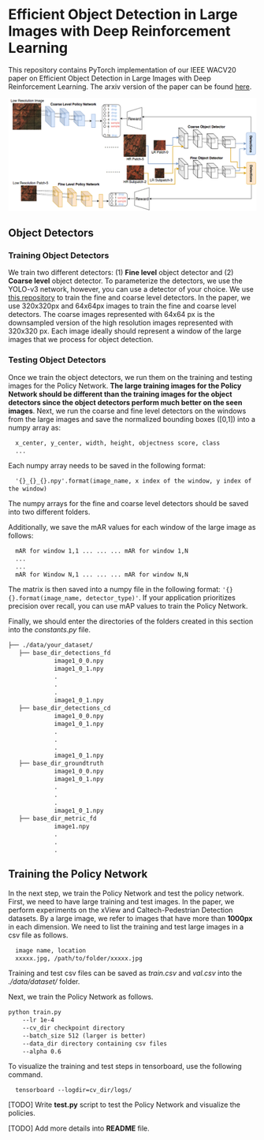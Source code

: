 # Efficient Object Detection in Large Images with Deep Reinforcement Learning

This repository contains PyTorch implementation of our IEEE WACV20 paper on Efficient Object Detection in Large
Images with Deep Reinforcement Learning. The arxiv version of the paper can be found [here](https://arxiv.org/abs/1912.03966).

<img src="./figures/framework.png" alt="WAMI_Positives" style="width: 200p;"/>

## Object Detectors
### Training Object Detectors
We train two different detectors: (1) **Fine level** object detector and (2) **Coarse level** object detector. To parameterize
the detectors, we use the YOLO-v3 network, however, you can use a detector of your choice. We use [this repository](https://github.com/eriklindernoren/PyTorch-YOLOv3) to train the
fine and coarse level detectors. In the paper, we use 320x320px and 64x64px images to train the fine and coarse level detectors. The coarse images represented with 64x64 px is the downsampled version of the high resolution images represented with 320x320 px. Each image ideally should represent a window of the large images that we process for object detection.


### Testing Object Detectors
Once we train the object detectors, we run them on the training and testing images for the Policy Network. **The large training images for the Policy Network should be different than the training images for the object detectors since the object detectors perform much better on the seen images**. Next, we run the coarse and fine level detectors on the windows from the large images and save the normalized bounding boxes ([0,1]) into a numpy array as:
```
  x_center, y_center, width, height, objectness score, class
  ...
```
Each numpy array needs to be saved in the following format:
```
  '{}_{}_{}.npy'.format(image_name, x index of the window, y index of the window)
```
The numpy arrays for the fine and coarse level detectors should be saved into two different folders.

Additionally, we save the mAR values for each window of the large image as follows:
```
  mAR for window 1,1 ... ... ... mAR for window 1,N
  ...
  ...
  mAR for Window N,1 ... ... ... mAR for window N,N
```
The matrix is then saved into a numpy file in the following format: ``'{}{}.format(image_name, detector_type)'``. If your application prioritizes precision over recall, you can use mAP values to train the Policy Network.

Finally, we should enter the directories of the folders created in this section into the *constants.py* file.

```
├── ./data/your_dataset/
   ├── base_dir_detections_fd
             image1_0_0.npy
             image1_0_1.npy
             .
             .
             .
             image1_0_1.npy
   ├── base_dir_detections_cd
             image1_0_0.npy
             image1_0_1.npy
             .
             .
             .
             image1_0_1.npy
   ├── base_dir_groundtruth
             image1_0_0.npy
             image1_0_1.npy
             .
             .
             .
             image1_0_1.npy
   ├── base_dir_metric_fd
             image1.npy
             .
             .
             .
```

## Training the Policy Network
In the next step, we train the Policy Network and test the policy network. First, we need to have large training and test images. In the paper, we perform experiments on the xView and Caltech-Pedestrian Detection datasets. By a large image, we refer to images that have more than **1000px** in each dimension. We need to list the training and test large images in a csv file as follows.
```
  image name, location
  xxxxx.jpg, /path/to/folder/xxxxx.jpg
```
Training and test csv files can be saved as *train.csv* and *val.csv* into the *./data/dataset/* folder.

Next, we train the Policy Network as follows.
```
python train.py
    --lr 1e-4
    --cv_dir checkpoint directory
    --batch_size 512 (larger is better)
    --data_dir directory containing csv files
    --alpha 0.6
```

To visualize the training and test steps in tensorboard, use the following command.
```
  tensorboard --logdir=cv_dir/logs/
```

[TODO] Write **test.py** script to test the Policy Network and visualize the policies.

[TODO] Add more details into **README** file.
